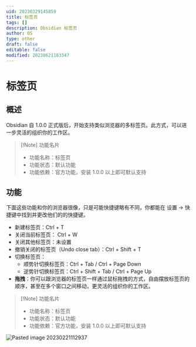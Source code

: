 ```yaml
---
uid: 20230329145859
title: 标签页
tags: []
description: Obsidian 标签页
author: OS
type: other
draft: false
editable: false
modified: 20230621183347
---
```


# 标签页

## 概述

Obsidian 自 1.0.0 正式版后，开始支持类似浏览器的多标签页。此方式，可以进一步灵活的组织你的工作区。

> [!Note] 功能名片
> - 功能名称：标签页
> - 功能状态：默认功能
> - 功能依赖：官方功能，安装 1.0.0 以上即可默认支持

## 功能

下面这些功能和你的浏览器很像，只是可能快捷键略有不同，你都能在 设置 -> 快捷键中找到并更改他们的的快捷键。

- 新建标签页：Ctrl + T
- 关闭当前标签页： Ctrl + W
- 关闭其他标签页：未设置
- 撤销关闭的标签页（Undo close tab）：Ctrl + Shift + T
- 切换标签页：
	- 顺势针切换标签页：Ctrl + Tab / Ctrl + Page Down
	- 逆势针切换标签页：Ctrl + Shift + Tab / Ctrl + Page Up
- **拖拽**：你可以跟浏览器的标签页一样通过鼠标拖拽的方式，自由摆放标签页的顺序，甚至在多个窗口之间移动，更灵活的组织你的工作区。

> [!Note] 功能名片
>- 功能名称：标签页
>- 功能状态：默认功能
>- 功能依赖：官方功能，安装 1.0.0 以上即可默认支持

![Pasted image 20230221112937](https://cdn.pkmer.cn/images/f6d0437ab4f03c773df5f534cfb153b5_MD5.png!pkmer)